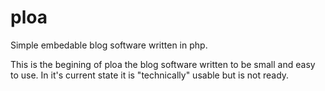 ploa
====

Simple embedable blog software written in php. 

This is the begining of ploa the blog software written to be small and easy to use. In it's current state it is "technically" usable but is not ready.
